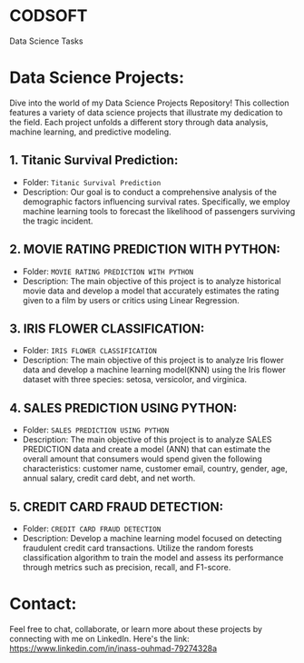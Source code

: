 # CODSOFT
Data Science Tasks
# Data Science Projects:
Dive into the world of my Data Science Projects Repository! This collection features a variety of data science projects that illustrate my dedication to the field. Each project unfolds a different story through data analysis, machine learning, and predictive modeling.
## 1. Titanic Survival Prediction:
- Folder: `Titanic Survival Prediction`
- Description: Our goal is to conduct a comprehensive analysis of the demographic factors influencing survival rates. Specifically, we employ machine learning tools to forecast the likelihood of passengers surviving the tragic incident.

## 2. MOVIE RATING PREDICTION WITH PYTHON:
- Folder: `MOVIE RATING PREDICTION WITH PYTHON`
- Description: The main objective of this project is to analyze historical movie data and develop a model that accurately estimates the rating given to a film by users or critics using Linear Regression.

## 3. IRIS FLOWER CLASSIFICATION:
- Folder: `IRIS FLOWER CLASSIFICATION`
- Description: The main objective of this project is to analyze Iris flower data and develop a machine learning model(KNN) using the Iris flower dataset with three species: setosa, versicolor, and virginica.

## 4. SALES PREDICTION USING PYTHON:
- Folder: `SALES PREDICTION USING PYTHON`
- Description: The main objective of this project is to analyze SALES PREDICTION data and create a model (ANN) that can estimate the overall amount that consumers would spend given the following characteristics: customer name, customer email, country, gender, age, annual salary, credit card debt, and net worth.

## 5. CREDIT CARD FRAUD DETECTION:
- Folder: `CREDIT CARD FRAUD DETECTION`
- Description: Develop a machine learning model focused on detecting fraudulent credit card transactions.
Utilize the random forests classification algorithm to train the model and assess its performance through metrics such as precision, recall, and F1-score.
  
# Contact:
Feel free to chat, collaborate, or learn more about these projects by connecting with me on LinkedIn. Here's the link: 
https://www.linkedin.com/in/inass-ouhmad-79274328a
